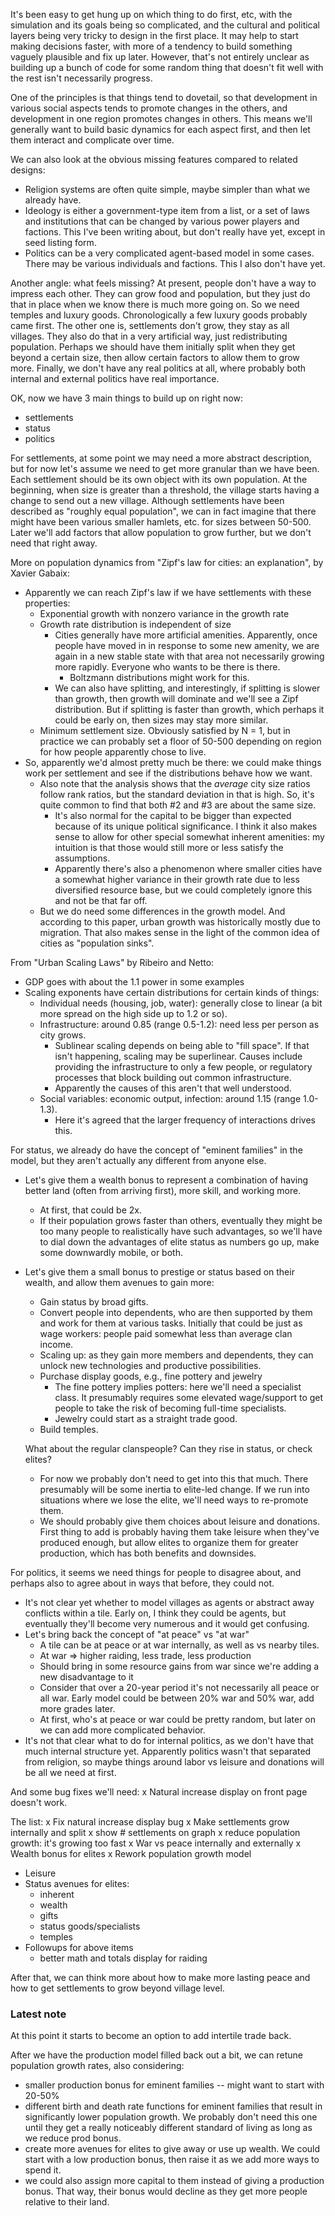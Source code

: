 It's been easy to get hung up on which thing to do first, etc,
with the simulation and its goals being so complicated, and
the cultural and political layers being very tricky to design
in the first place. It may help to start making decisions
faster, with more of a tendency to build something vaguely
plausible and fix up later. However, that's not entirely unclear
as building up a bunch of code for some random thing that doesn't
fit well with the rest isn't necessarily progress.

One of the principles is that things tend to dovetail, so that
development in various social aspects tends to promote changes
in the others, and development in one region promotes changes in
others. This means we'll generally want to build basic dynamics
for each aspect first, and then let them interact and complicate
over time.

We can also look at the obvious missing features compared to
related designs:
- Religion systems are often quite simple, maybe simpler than
  what we already have.
- Ideology is either a government-type item from a list, or a
  set of laws and institutions that can be changed by various
  power players and factions. This I've been writing about,
  but don't really have yet, except in seed listing form.
- Politics can be a very complicated agent-based model in some
  cases. There may be various individuals and factions. This
  I also don't have yet.

Another angle: what feels missing? At present, people don't have
a way to impress each other. They can grow food and population,
but they just do that in place when we know there is much more
going on. So we need temples and luxury goods. Chronologically
a few luxury goods probably came first. The other one is, settlements
don't grow, they stay as all villages. They also do that in a
very artificial way, just redistributing population. Perhaps we
should have them initially split when they get beyond a certain
size, then allow certain factors to allow them to grow more.
Finally, we don't have any real politics at all, where probably
both internal and external politics have real importance.

OK, now we have 3 main things to build up on right now:
- settlements
- status
- politics

For settlements, at some point we may need a more abstract description,
but for now let's assume we need to get more granular than we have
been. Each settlement should be its own object with its own population.
At the beginning, when size is greater than a threshold, the village
starts having a change to send out a new village. Although settlements
have been described as "roughly equal population", we can in fact imagine
that there might have been various smaller hamlets, etc. for sizes
between 50-500. Later we'll add factors that allow population to grow
further, but we don't need that right away.

More on population dynamics from "Zipf's law for cities: an explanation",
by Xavier Gabaix:
- Apparently we can reach Zipf's law if we have settlements with these
  properties:
  - Exponential growth with nonzero variance in the growth rate
  - Growth rate distribution is independent of size
    - Cities generally have more artificial amenities. Apparently, once
      people have moved in in response to some new amenity, we are 
      again in a new stable state with that area not necessarily growing
      more rapidly. Everyone who wants to be there is there.
      - Boltzmann distributions might work for this.
    - We can also have splitting, and interestingly, if splitting is
      slower than growth, then growth will dominate and we'll see a
      Zipf distribution. But if splitting is faster than growth, which
      perhaps it could be early on, then sizes may stay more similar.
  - Minimum settlement size. Obviously satisfied by N = 1, but in practice
    we can probably set a floor of 50-500 depending on region for how
    people apparently chose to live.
- So, apparently we'd almost pretty much be there: we could make things
  work per settlement and see if the distributions behave how we want.
  - Also note that the analysis shows that the *average* city size
    ratios follow rank ratios, but the standard deviation in that is
    high. So, it's quite common to find that both #2 and #3 are about
    the same size.
    - It's also normal for the capital to be bigger than expected because
      of its unique political significance. I think it also makes sense
      to allow for other special somewhat inherent amenities: my intuition
      is that those would still more or less satisfy the assumptions.
    - Apparently there's also a phenomenon where smaller cities have a
      somewhat higher variance in their growth rate due to less diversified
      resource base, but we could completely ignore this and not be that
      far off.
  - But we do need some differences in the growth model. And according
    to this paper, urban growth was historically mostly due to migration.
    That also makes sense in the light of the common idea of cities as
    "population sinks".

From "Urban Scaling Laws" by Ribeiro and Netto:
- GDP goes with about the 1.1 power in some examples
- Scaling exponents have certain distributions for certain kinds of
  things:
  - Individual needs (housing, job, water): generally close to linear
    (a bit more spread on the high side up to 1.2 or so).
  - Infrastructure: around 0.85 (range 0.5-1.2): need less per person
    as city grows.
    - Sublinear scaling depends on being able to "fill space". If that
      isn't happening, scaling may be superlinear. Causes include providing
      the infrastructure to only a few people, or regulatory processes
      that block building out common infrastructure.
    - Apparently the causes of this aren't that well understood.
  - Social variables: economic output, infection: around 1.15 (range
    1.0-1.3). 
    - Here it's agreed that the larger frequency of interactions drives
      this.

For status, we already do have the concept of "eminent families" in
the model, but they aren't actually any different from anyone else.
- Let's give them a wealth bonus to represent a combination of having
  better land (often from arriving first), more skill, and working
  more. 
  - At first, that could be 2x.
  - If their population grows faster than others, eventually they
    might be too many people to realistically have such advantages,
    so we'll have to dial down the advantages of elite status as
    numbers go up, make some downwardly mobile, or both.
- Let's give them a small bonus to prestige or status based on their
  wealth, and allow them avenues to gain more:
  - Gain status by broad gifts.
  - Convert people into dependents, who are then supported by them
    and work for them at various tasks. Initially that could be just
    as wage workers: people paid somewhat less than average clan income.
  - Scaling up: as they gain more members and dependents, they can 
    unlock new technologies and productive possibilities.
  - Purchase display goods, e.g., fine pottery and jewelry
    - The fine pottery implies potters: here we'll need a specialist
      class. It presumably requires some elevated wage/support to
      get people to take the risk of becoming full-time specialists.
    - Jewelry could start as a straight trade good.
  - Build temples.

  What about the regular clanspeople? Can they rise in status, or check
  elites?
  - For now we probably don't need to get into this that much. There
    presumably will be some inertia to elite-led change. If we run into
    situations where we lose the elite, we'll need ways to re-promote them.
  - We should probably give them choices about leisure and donations.
    First thing to add is probably having them take leisure when they've
    produced enough, but allow elites to organize them for greater
    production, which has both benefits and downsides.

For politics, it seems we need things for people to disagree about, and
perhaps also to agree about in ways that before, they could not.
- It's not clear yet whether to model villages as agents or abstract away
  conflicts within a tile. Early on, I think they could be agents, but
  eventually they'll become very numerous and it would get confusing.
- Let's bring back the concept of "at peace" vs "at war"
  - A tile can be at peace or at war internally, as well as vs nearby
    tiles.
  - At war => higher raiding, less trade, less production
  - Should bring in some resource gains from war since we're adding a
    new disadvantage to it
  - Consider that over a 20-year period it's not necessarily all peace
    or all war. Early model could be between 20% war and 50% war, add
    more grades later.
  - At first, who's at peace or war could be pretty random, but later
    on we can add more complicated behavior.
- It's not that clear what to do for internal politics, as we don't have
  that much internal structure yet. Apparently politics wasn't that separated
  from religion, so maybe things around labor vs leisure and donations
  will be all we need at first.

And some bug fixes we'll need:
x Natural increase display on front page doesn't work.

The list:
x Fix natural increase display bug
x Make settlements grow internally and split
x show # settlements on graph
x reduce population growth: it's growing too fast
x War vs peace internally and externally
x Wealth bonus for elites
x Rework population growth model
- Leisure
- Status avenues for elites:
  - inherent
  - wealth
  - gifts
  - status goods/specialists
  - temples
- Followups for above items
  - better math and totals display for raiding

After that, we can think more about how to make more lasting peace and how
to get settlements to grow beyond village level.

### Latest note

At this point it starts to become an option to add intertile trade 
back.

After we have the production model filled back out a bit, we can
retune population growth rates, also considering:
- smaller production bonus for eminent families -- might want to
  start with 20-50%
- different birth and death rate functions for eminent families
  that result in significantly lower population growth. We
  probably don't need this one until they get a really noticeably
  different standard of living as long as we reduce prod bonus.
- create more avenues for elites to give away or use up wealth.
  We could start with a low production bonus, then raise it as
  we add more ways to spend it.
- we could also assign more capital to them instead of giving a
  production bonus. That way, their bonus would decline as they
  get more people relative to their land.